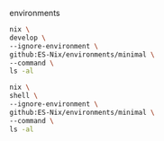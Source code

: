 environments


```bash
nix \
develop \
--ignore-environment \
github:ES-Nix/environments/minimal \
--command \
ls -al
```

```bash
nix \
shell \
--ignore-environment \
github:ES-Nix/environments/minimal \
--command \
ls -al
```
